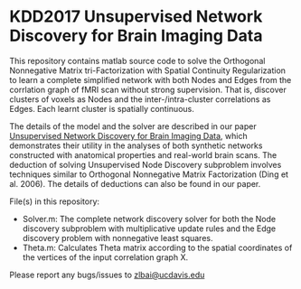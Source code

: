 # KDD2017 Unsupervised Network Discovery for Brain Imaging Data
This repository contains matlab source code to solve the Orthogonal Nonnegative Matrix tri-Factorization with Spatial Continuity Regularization to learn a complete simplified network with both Nodes and Edges from the corrlation graph of fMRI scan without strong supervision. That is, discover clusters of voxels as Nodes and the inter-/intra-cluster correlations as Edges. Each learnt cluster is spatially continuous. 

The details of the model and the solver are described in our paper
[Unsupervised Network Discovery for Brain Imaging Data](http://dl.acm.org/citation.cfm?id=3098023&CFID=796408940&CFTOKEN=92880021), which demonstrates their utility in the analyses of both synthetic networks constructed with anatomical properties and real-world brain scans. 
The deduction of solving Unsupervised Node Discovery subproblem involves techniques similar to Orthogonal Nonnegative Matrix Factorization (Ding et al. 2006). The details of deductions can also be found in our paper.

File(s) in this repository:
- Solver.m: The complete network discovery solver for both the Node discovery subproblem with multiplicative update rules and the Edge discovery problem with nonnegative least squares.
- Theta.m: Calculates Theta matrix according to the spatial coordinates of the vertices of the input correlation graph X.

Please report any bugs/issues to zlbai@ucdavis.edu
